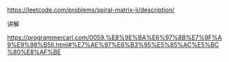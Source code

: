 https://leetcode.com/problems/spiral-matrix-ii/description/


讲解

https://programmercarl.com/0059.%E8%9E%BA%E6%97%8B%E7%9F%A9%E9%98%B5II.html#%E7%AE%97%E6%B3%95%E5%85%AC%E5%BC%80%E8%AF%BE


